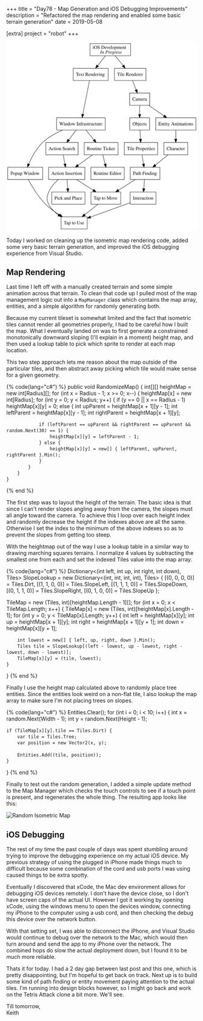 +++
title = "Day78 - Map Generation and iOS Debugging Improvements"
description = "Refactored the map rendering and enabled some basic terrain generation"
date = 2019-05-08

[extra]
project = "robot"
+++

![Todo](./todo.svg)

Today I worked on cleaning up the isometric map rendering code, added some very
basic terrain generation, and improved the iOS debugging experience from Visual
Studio.

## Map Rendering

Last time I left off with a manually created terrain and some simple animation
across that terrain. To clean that code up I pulled most of the map management
logic out into a `MapManager` class which contains the map array, entities, and a
simple algorithm for randomly generating both.

Because my current tileset is somewhat limited and the fact that isometric tiles
cannot render all geometries properly, I had to be careful how I built the map.
What I eventually landed on was to first generate a constrained monotonically
downward sloping (I'll explain in a moment) height map, and then used a lookup
table to pick which sprite to render at each map location.

This two step approach lets me reason about the map outside of the particular
tiles, and then abstract away picking which tile would make sense for a given
geometry.

{% code(lang="c#") %}
public void RandomizeMap() {
    int[][] heightMap = new int[Radius][];
    for (int x = Radius - 1; x >= 0; x--) {
        heightMap[x] = new int[Radius];
        for (int y = 0; y < Radius; y++) {
            if (y == 0 || x == Radius - 1) heightMap[x][y] = 0;
            else {
                int upParent = heightMap[x + 1][y - 1];
                int leftParent = heightMap[x][y - 1];
                int rightParent = heightMap[x + 1][y];

                if (leftParent == upParent && rightParent == upParent && random.Next(30) == 1) {
                    heightMap[x][y] = leftParent - 1;
                } else {
                    heightMap[x][y] = new[] { leftParent, upParent, rightParent }.Min();
                }
            }
        }
    }
{% end %}

The first step was to layout the height of the terrain. The basic idea is that
since I can't render slopes angling away from the camera, the slopes must all
angle toward the camera. To achieve this I loop over each height index and
randomly decrease the height if the indexes above are all the same. Otherwise I
set the index to the minimum of the above indexes so as to prevent the slopes
from getting too steep.

With the heightmap out of the way I use a lookup table in a similar way to
drawing marching squares terrains. I normalize 4 values by subtracting the
smallest one from each and set the indexed Tiles value into the map array.

{% code(lang="c#") %}
Dictionary<(int left, int up, int right, int down), Tiles> SlopeLookup = new Dictionary<(int, int, int, int), Tiles> {
    [(0, 0, 0, 0)] = Tiles.Dirt,
    [(1, 1, 0, 0)] = Tiles.SlopeLeft,
    [(1, 1, 1, 0)] = Tiles.SlopeDown,
    [(0, 1, 1, 0)] = Tiles.SlopeRight,
    [(0, 1, 0, 0)] = Tiles.SlopeUp
};

TileMap = new (Tiles, int)[heightMap.Length - 1][];
for (int x = 0; x < TileMap.Length; x++) {
    TileMap[x] = new (Tiles, int)[heightMap[x].Length - 1];
    for (int y = 0; y < TileMap[x].Length; y++) {
        int left = heightMap[x][y];
        int up = heightMap[x + 1][y];
        int right = heightMap[x + 1][y + 1];
        int down = heightMap[x][y + 1];

        int lowest = new[] { left, up, right, down }.Min();
        Tiles tile = SlopeLookup[(left - lowest, up - lowest, right - lowest, down - lowest)];
        TileMap[x][y] = (tile, lowest);
    }
}
{% end %}

Finally I use the height map calculated above to randomly place tree entities.
Since the entities look weird on a non-flat tile, I also lookup the map array to
make sure I'm not placing trees on slopes.

{% code(lang="c#") %}
Entities.Clear();
for (int i = 0; i < 10; i++) {
    int x = random.Next(Width - 1);
    int y = random.Next(Height - 1);

    if (TileMap[x][y].tile == Tiles.Dirt) {
        var tile = Tiles.Tree;
        var position = new Vector2(x, y);

        Entities.Add((tile, position));
    }
}
{% end %}

Finally to test out the random generation, I added a simple update method to the
Map Manager which checks the touch controls to see if a touch point is present,
and regenerates the whole thing. The resulting app looks like this:

![Random Isometric Map](RandomIsometricMap.gif)

## iOS Debugging

The rest of my time the past couple of days was spent stumbling around trying to
improve the debugging experience on my actual iOS device. My previous strategy
of using the plugged in iPhone made things much to difficult because some
combination of the cord and usb ports I was using caused things to be extra
spotty.

Eventually I discovered that xCode, the Mac dev environment allows for debugging
iOS devices remotely. I don't have the device close, so I don't have screen caps
of the actual UI. However I got it working by opening xCode, using the windows
menu to open the devices window, connecting my iPhone to the computer using a
usb cord, and then checking the debug this device over the network button.

With that setting set, I was able to disconnect the iPhone, and Visual Studio
would continue to debug over the network to the Mac, which would then turn
around and send the app to my iPhone over the network. The combined hops do slow
the actual deployment down, but I found it to be much more reliable.

Thats it for today. I had a 2 day gap between last post and this one, which is
pretty disappointing, but I'm hopeful to get back on track. Next up is to build
some kind of path finding or entity movement paying attention to the actual
tiles. I'm running into design blocks however, so I might go back and work on
the Tetris Attack clone a bit more. We'll see.

Till tomorrow,  
Keith
